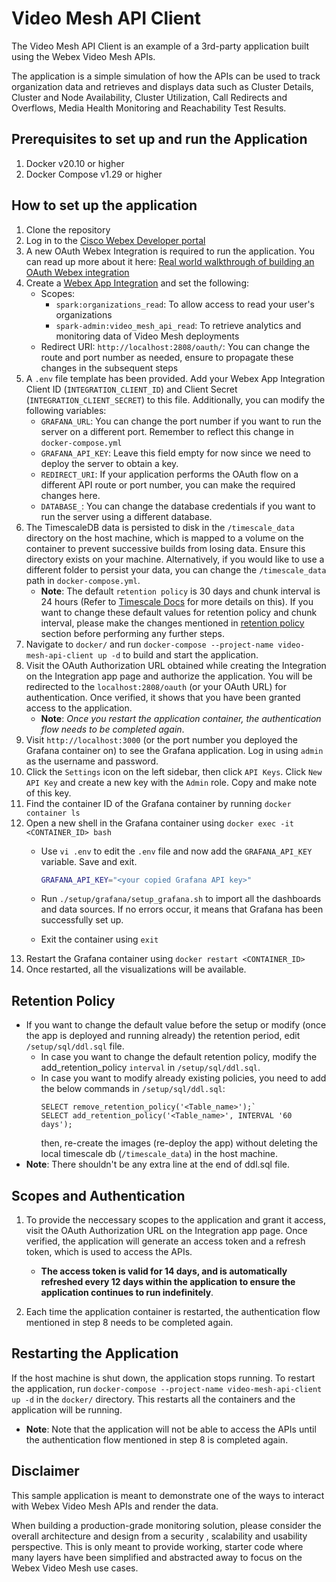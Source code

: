 # Video Mesh API Client

The Video Mesh API Client is an example of a 3rd-party application built using the Webex Video Mesh APIs.

The application is a simple simulation of how the APIs can be used to track organization data and retrieves and displays data such as Cluster Details, Cluster and Node Availability, Cluster Utilization, Call Redirects and Overflows, Media Health Monitoring and Reachability Test Results.

## Prerequisites to set up and run the Application

1. Docker v20.10 or higher
2. Docker Compose v1.29 or higher

## How to set up the application

1. Clone the repository
2. Log in to the [Cisco Webex Developer portal](https://developer.webex.com/)
3. A new OAuth Webex Integration is required to run the application. You can read up more about it here: [Real world walkthrough of building an OAuth Webex integration](https://developer.webex.com/blog/real-world-walkthrough-of-building-an-oauth-webex-integration)
4. Create a [Webex App Integration](https://developer.webex.com/docs/integrations) and set the following:
    - Scopes: 
        - `spark:organizations_read`: To allow access to read your user's organizations
        - `spark-admin:video_mesh_api_read`: To retrieve analytics and monitoring data of Video Mesh deployments
    - Redirect URI: `http://localhost:2808/oauth/`: You can change the route and port number as needed, ensure to propagate these changes in the subsequent steps
5. A `.env` file template has been provided. Add your Webex App Integration Client ID (`INTEGRATION_CLIENT_ID`) and Client Secret (`INTEGRATION_CLIENT_SECRET`)  to this file. Additionally, you can modify the following variables:
    - `GRAFANA_URL`: You can change the port number if you want to run the server on a different port. Remember to reflect this change in `docker-compose.yml`
    - `GRAFANA_API_KEY`: Leave this field empty for now since we need to deploy the server to obtain a key.
    - `REDIRECT_URI`: If your application performs the OAuth flow on a different API route or port number, you can make the required changes here.
    - `DATABASE_`: You can change the database credentials if you want to run the server using a different database. 
6. The TimescaleDB data is persisted to disk in the `/timescale_data` directory on the host machine, which is mapped to a volume on the container to prevent successive builds from losing data. Ensure this directory exists on your machine. Alternatively, if you would like to use a different folder to persist your data, you can change the `/timescale_data` path in `docker-compose.yml`.
    - **Note**: The default `retention policy` is 30 days and chunk interval is 24 hours (Refer to [Timescale Docs](https://docs.timescale.com/timescaledb/latest/how-to-guides/data-retention/create-a-retention-policy/ " ") for more details on this). If you want to change these default values for retention policy and chunk interval, please make the changes mentioned in [retention policy](#retention-policy) section before performing any further steps.
7. Navigate to `docker/` and run `docker-compose --project-name video-mesh-api-client up -d` to build and start the application.
8. Visit the OAuth Authorization URL obtained while creating the Integration on the Integration app page and authorize the application. You will be redirected to the `localhost:2808/oauth` (or your OAuth URL) for authentication. Once verified, it shows that you have been granted access to the application.
    - **Note**: *Once you restart the application container, the authentication flow needs to be completed again*.
9. Visit `http://localhost:3000` (or the port number you deployed the Grafana container on) to see the Grafana application. Log in using `admin` as the username and password.
10. Click the `Settings` icon on the left sidebar, then click `API Keys`. Click `New API Key` and create a new key with the `Admin` role. Copy and make note of this key.
11. Find the container ID of the Grafana container by running `docker container ls`
12. Open a new shell in the Grafana container using `docker exec -it <CONTAINER_ID> bash`
    - Use `vi .env` to edit the `.env` file and now add the `GRAFANA_API_KEY` variable. Save and exit.
    
        ```sh
        GRAFANA_API_KEY="<your copied Grafana API key>"
        ```
    - Run `./setup/grafana/setup_grafana.sh` to import all the dashboards and data sources. If no errors occur, it means that Grafana has been successfully set up.
    - Exit the container using `exit`
15. Restart the Grafana container using `docker restart <CONTAINER_ID>`
16. Once restarted, all the visualizations will be available.

## Retention Policy
- If you want to change the default value before the setup or modify (once the app is deployed and running already) the retention period, edit `/setup/sql/ddl.sql` file.
    - In case you want to change the default retention policy, modify the add_retention_policy `interval` in `/setup/sql/ddl.sql`.
    - In case you want to modify already existing policies, you need to add the below commands in `/setup/sql/ddl.sql`:
        ```
        SELECT remove_retention_policy('<Table_name>');`
        SELECT add_retention_policy('<Table_name>', INTERVAL '60 days');
        ```
      then, re-create the images (re-deploy the app) without deleting the local timescale db (`/timescale_data`) in the host machine.
- **Note**: There shouldn't be any extra line at the end of ddl.sql file.

## Scopes and Authentication 

1. To provide the neccessary scopes to the application and grant it access, visit the OAuth Authorization URL on the Integration app page. Once verified, the application will generate an access token and a refresh token, which is used to access the APIs. 
    - **The access token is valid for 14 days, and is automatically refreshed every 12 days within the application to ensure the application continues to run indefinitely**.

2. Each time the application container is restarted, the authentication flow mentioned in step 8 needs to be completed again.

## Restarting the Application

If the host machine is shut down, the application stops running. To restart the application, run `docker-compose --project-name video-mesh-api-client up -d` in the `docker/` directory. This restarts all the containers and the application will be running.
- **Note**: Note that the application will not be able to access the APIs until the authentication flow mentioned in step 8 is completed again.

## Disclaimer

This sample application is meant to demonstrate one of the ways to interact with Webex Video Mesh APIs and render the  data.

When building a production-grade monitoring solution, please consider the overall architecture and design from a security , scalability and usability perspective. This is only meant to provide working, starter code where many layers have been simplified and abstracted away to focus on the Webex Video Mesh use cases.